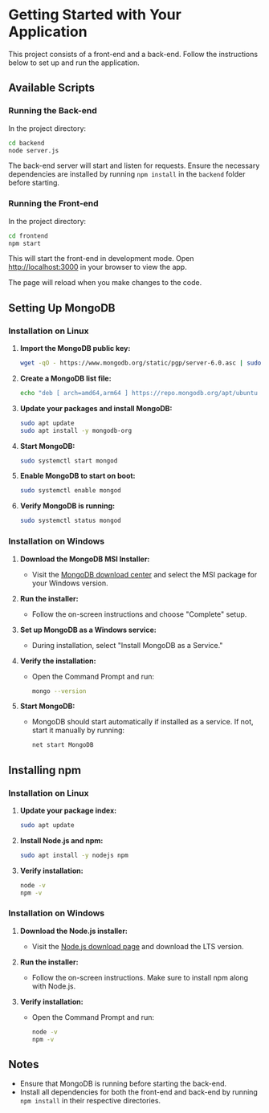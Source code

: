 
# Getting Started with Your Application

This project consists of a front-end and a back-end. Follow the instructions below to set up and run the application.

## Available Scripts

### Running the Back-end

In the project directory:

```bash
cd backend
node server.js
```

The back-end server will start and listen for requests. Ensure the necessary dependencies are installed by running `npm install` in the `backend` folder before starting.

### Running the Front-end

In the project directory:

```bash
cd frontend
npm start
```

This will start the front-end in development mode. Open [http://localhost:3000](http://localhost:3000) in your browser to view the app.

The page will reload when you make changes to the code.

## Setting Up MongoDB

### Installation on Linux

1. **Import the MongoDB public key:**

    ```bash
    wget -qO - https://www.mongodb.org/static/pgp/server-6.0.asc | sudo apt-key add -
    ```

2. **Create a MongoDB list file:**

    ```bash
    echo "deb [ arch=amd64,arm64 ] https://repo.mongodb.org/apt/ubuntu focal/mongodb-org/6.0 multiverse" | sudo tee /etc/apt/sources.list.d/mongodb-org-6.0.list
    ```

3. **Update your packages and install MongoDB:**

    ```bash
    sudo apt update
    sudo apt install -y mongodb-org
    ```

4. **Start MongoDB:**

    ```bash
    sudo systemctl start mongod
    ```

5. **Enable MongoDB to start on boot:**

    ```bash
    sudo systemctl enable mongod
    ```

6. **Verify MongoDB is running:**

    ```bash
    sudo systemctl status mongod
    ```

### Installation on Windows

1. **Download the MongoDB MSI Installer:**
   - Visit the [MongoDB download center](https://www.mongodb.com/try/download/community) and select the MSI package for your Windows version.

2. **Run the installer:**
   - Follow the on-screen instructions and choose "Complete" setup.

3. **Set up MongoDB as a Windows service:**
   - During installation, select "Install MongoDB as a Service."

4. **Verify the installation:**
   - Open the Command Prompt and run:

     ```bash
     mongo --version
     ```

5. **Start MongoDB:**
   - MongoDB should start automatically if installed as a service. If not, start it manually by running:

     ```bash
     net start MongoDB
     ```

## Installing npm

### Installation on Linux

1. **Update your package index:**

    ```bash
    sudo apt update
    ```

2. **Install Node.js and npm:**

    ```bash
    sudo apt install -y nodejs npm
    ```

3. **Verify installation:**

    ```bash
    node -v
    npm -v
    ```

### Installation on Windows

1. **Download the Node.js installer:**
   - Visit the [Node.js download page](https://nodejs.org/) and download the LTS version.

2. **Run the installer:**
   - Follow the on-screen instructions. Make sure to install npm along with Node.js.

3. **Verify installation:**
   - Open the Command Prompt and run:

     ```bash
     node -v
     npm -v
     ```

## Notes

- Ensure that MongoDB is running before starting the back-end.
- Install all dependencies for both the front-end and back-end by running `npm install` in their respective directories.
